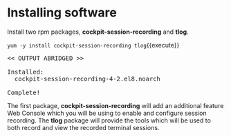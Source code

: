 # Installing software

Install two rpm packages, __cockpit-session-recording__ and __tlog__.

`yum -y install cockpit-session-recording tlog`{{execute}}

<pre class="file">
<< OUTPUT ABRIDGED >>

Installed:
  cockpit-session-recording-4-2.el8.noarch                                       tlog-8-2.el8.x86_64

Complete!
</pre>

The first package, __cockpit-session-recording__ will add an additional feature
Web Console which you will be using to enable and configure session recording.
The __tlog__ package will provide the tools which will be used to both record 
and view the recorded terminal sessions.
